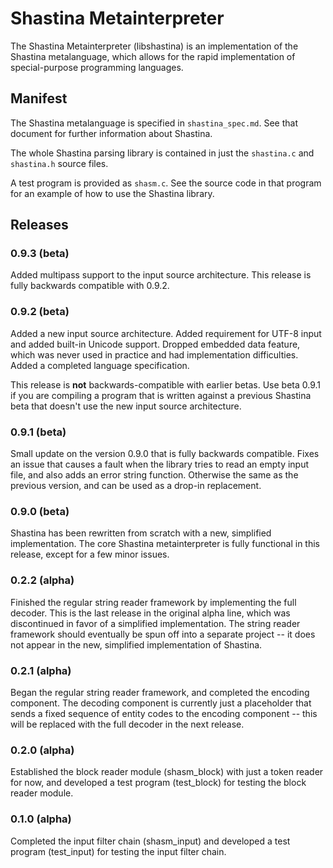# Shastina Metainterpreter
The Shastina Metainterpreter (libshastina) is an implementation of the Shastina metalanguage, which allows for the rapid implementation of special-purpose programming languages.

## Manifest

The Shastina metalanguage is specified in `shastina_spec.md`.  See that document for further information about Shastina.

The whole Shastina parsing library is contained in just the `shastina.c` and `shastina.h` source files.

A test program is provided as `shasm.c`.  See the source code in that program for an example of how to use the Shastina library.

## Releases

### 0.9.3 (beta)

Added multipass support to the input source architecture.  This release is fully backwards compatible with 0.9.2.

### 0.9.2 (beta)

Added a new input source architecture.  Added requirement for UTF-8 input and added built-in Unicode support.  Dropped embedded data feature, which was never used in practice and had implementation difficulties.  Added a completed language specification.

This release is __not__ backwards-compatible with earlier betas.  Use beta 0.9.1 if you are compiling a program that is written against a previous Shastina beta that doesn't use the new input source architecture.

### 0.9.1 (beta)

Small update on the version 0.9.0 that is fully backwards compatible.  Fixes an issue that causes a fault when the library tries to read an empty input file, and also adds an error string function.  Otherwise the same as the previous version, and can be used as a drop-in replacement.

### 0.9.0 (beta)

Shastina has been rewritten from scratch with a new, simplified implementation.  The core Shastina metainterpreter is fully functional in this release, except for a few minor issues.

### 0.2.2 (alpha)

Finished the regular string reader framework by implementing the full decoder.  This is the last release in the original alpha line, which was discontinued in favor of a simplified implementation.  The string reader framework should eventually be spun off into a separate project -- it does not appear in the new, simplified implementation of Shastina.

### 0.2.1 (alpha)

Began the regular string reader framework, and completed the encoding component.  The decoding component is currently just a placeholder that sends a fixed sequence of entity codes to the encoding component -- this will be replaced with the full decoder in the next release.

### 0.2.0 (alpha)

Established the block reader module (shasm_block) with just a token reader for now, and developed a test program (test_block) for testing the block reader module.

### 0.1.0 (alpha)

Completed the input filter chain (shasm_input) and developed a test program (test_input) for testing the input filter chain.
